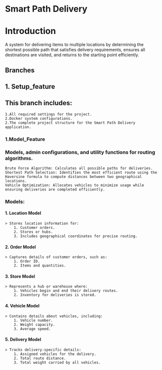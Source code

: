 # Smart Path Delivery

# Introduction 
A system for delivering items to multiple locations by determining the shortest possible path that satisfies delivery requirements, ensures all destinations are visited, and returns to the starting point efficiently.


## Branches 
## 1. Setup_feature 
## This branch includes:
    1.All required settings for the project.
    2.Docker system configurations.
    2.The complete project structure for the Smart Path Delivery application.
    

### 1.Model_Feature  
### Models, admin configurations, and utility functions for routing algorithms.
    Brute Force Algorithm: Calculates all possible paths for deliveries.
    Shortest Path Selection: Identifies the most efficient route using the Haversine formula to compute distances between two geographical locations.
    Vehicle Optimization: Allocates vehicles to minimize usage while ensuring deliveries are completed efficiently.

### Models:
 
 #### 1. Location Model
    > Stores location information for:
        1. Customer orders.
        2. Stores or hubs.
        3. Includes geographical coordinates for precise routing.

 #### 2. Order Model
    > Captures details of customer orders, such as:
        1. Order ID.
        2. Items and quantities.

 #### 3. Store Model
    > Represents a hub or warehouse where:
        1. Vehicles begin and end their delivery routes.
        2. Inventory for deliveries is stored.

 #### 4. Vehicle Model
    > Contains details about vehicles, including:
        1. Vehicle number.
        2. Weight capacity.
        3. Average speed.

 #### 5. Delivery Model
    > Tracks delivery-specific details:
        1. Assigned vehicles for the delivery.
        2. Total route distance.
        3. Total weight carried by all vehicles.


